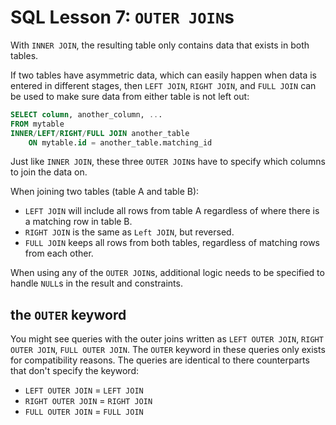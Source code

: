 # SQL Lesson 7: `OUTER JOIN`s

With `INNER JOIN`, the resulting table only contains data that exists in both tables.

If two tables have asymmetric data, which can easily happen when data is entered in different stages, then `LEFT JOIN`, `RIGHT JOIN`, and `FULL JOIN` can be used to make sure data from either table is not left out:

```SQL
SELECT column, another_column, ...
FROM mytable
INNER/LEFT/RIGHT/FULL JOIN another_table
	ON mytable.id = another_table.matching_id
```

Just like `INNER JOIN`, these three `OUTER JOIN`s have to specify which columns to join the data on.

When joining two tables (table A and table B):

- `LEFT JOIN` will include all rows from table A regardless of where there is a matching row in table B.
- `RIGHT JOIN` is the same as `Left JOIN`, but reversed.
- `FULL JOIN` keeps all rows from both tables, regardless of matching rows from each other.

When using any of the `OUTER JOIN`s, additional logic needs to be specified to handle `NULL`s in the result and constraints.

## the `OUTER` keyword

You might see queries with the outer joins written as `LEFT OUTER JOIN`, `RIGHT OUTER JOIN`, `FULL OUTER JOIN`. The `OUTER` keyword in these queries only exists for compatibility reasons. The queries are identical to there counterparts that don't specify the keyword:

- `LEFT OUTER JOIN` = `LEFT JOIN`
- `RIGHT OUTER JOIN` = `RIGHT JOIN`
- `FULL OUTER JOIN` = `FULL JOIN`